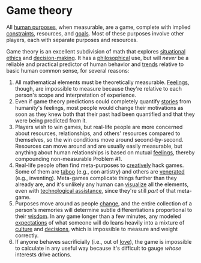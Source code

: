 
# Game theory

All [human purposes](purpose.md), when measurable, are a game, complete with implied [constraints](rules.md), resources, and [goals](decisions.md). Most of these purposes involve other players, each with separate purposes and resources.

Game theory is an excellent subdivision of math that explores [situational ethics](morality.md) and [decision-making](decisions.md). It has a [philosophical](philosophy.md) use, but will *never* be a reliable and practical predictor of human behavior and [trends](trends.md) relative to basic human common sense, for several reasons:

1. All mathematical elements must be theoretically measurable. [Feelings](mind-feelings.md), though, are impossible to measure because they're relative to each person's scope and interpretation of experience.
2. Even if game theory predictions could completely quantify [stories](stories.md) from humanity's feelings, most people would change their motivations as soon as they knew both that their past had been quantified and that they were being predicted from it.
3. Players wish to win games, but real-life people are more concerned about resources, relationships, and others' resources compared to themselves, so the win conditions move around second-by-second. Resources can move around and are usually easily measurable, but anything about human relationships is based on mutual [feelings](mind-feelings.md), thereby compounding non-measurable Problem #1.
4. Real-life people often find meta-purposes to [creatively](mind-creativity.md) hack games. Some of them are [taboo](morality-taboo.md) (e.g., con artistry) and others are [venerated](image.md) (e.g., inventing). Meta-games complicate things further than they already are, and it's unlikely any human can [visualize](imagination.md) all the elements, even with [technological assistance](data-viz.md), since they're still *part* of that meta-game.
5. Purposes move around as people [change](changes.md), and the entire collection of a person's memories will determine subtle differentiations proportional to their [wisdom](understanding.md). In any game longer than a few minutes, any modeled [expectations](imagination.md) of what someone will do leans heavily into a mixture of [culture](culture.md) and [decisions](decisions.md), which is impossible to measure and weight correctly.
6. If anyone behaves sacrificially (i.e., out of [love](people-love.md)), the game is impossible to calculate in any useful way because it's difficult to gauge *whose* interests drive actions.
